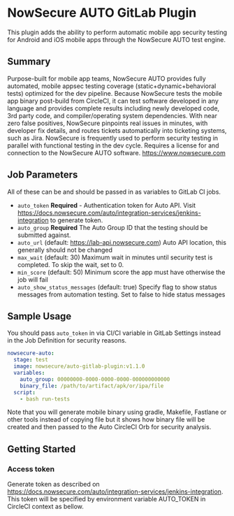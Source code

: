# NowSecure AUTO GitLab Plugin

This plugin adds the ability to perform automatic mobile app security testing for Android and iOS mobile apps through the NowSecure AUTO test engine.

## Summary

Purpose-built for mobile app teams, NowSecure AUTO provides fully automated, mobile appsec testing coverage (static+dynamic+behavioral tests) optimized for the dev pipeline. Because NowSecure tests the mobile app binary post-build from CircleCI, it can test software developed in any language and provides complete results including newly developed code, 3rd party code, and compiler/operating system dependencies. With near zero false positives, NowSecure pinpoints real issues in minutes, with developer fix details, and routes tickets automatically into ticketing systems, such as Jira. NowSecure is frequently used to perform security testing in parallel with functional testing in the dev cycle. Requires a license for and connection to the NowSecure AUTO software.
 https://www.nowsecure.com

## Job Parameters

All of these can be and should be passed in as variables to GitLab CI jobs.

- `auto_token` **Required** - Authentication token for Auto API. Visit https://docs.nowsecure.com/auto/integration-services/jenkins-integration to generate token.
- `auto_group` **Required** The Auto Group ID that the testing should be submitted against.
- `auto_url` (default: https://lab-api.nowsecure.com) Auto API location, this generally should not be changed
- `max_wait` (default: 30) Maximum wait in minutes until security test is completed. To skip the wait, set to 0.
- `min_score` (default: 50) Minimum score the app must have otherwise the job will fail
- `auto_show_status_messages` (default: true) Specify flag to show status messages from automation testing. Set to false to hide status messages

## Sample Usage

You should pass `auto_token` in via CI/CI variable in GitLab Settings instead in the Job Definition for security reasons.

```yaml
nowsecure-auto:
  stage: test
  image: nowsecure/auto-gitlab-plugin:v1.1.0
  variables:
    auto_group: 00000000-0000-0000-0000-000000000000
    binary_file: /path/to/artifact/apk/or/ipa/file
  script:
    - bash run-tests
```

Note that you will generate mobile binary using gradle, Makefile, Fastlane or other tools instead of copying file but it shows how binary file will be created and then passed to the Auto CircleCI Orb for security analysis.

## Getting Started

### Access token

Generate token as described on https://docs.nowsecure.com/auto/integration-services/jenkins-integration. This token will be specified by environment variable AUTO_TOKEN in CircleCI context as bellow.

